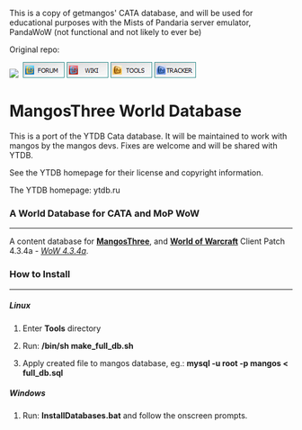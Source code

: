 This is a copy of getmangos' CATA database, and will be used for educational purposes with the Mists of Pandaria server emulator, PandaWoW (not functional and not likely to ever be)

Original repo:

[![](https://www.getmangos.eu/images/primus/blue/misc/logo.png)](http://www.getmangos.eu)&nbsp;
[![](/icons/FORUM.gif)](https://www.getmangos.eu/forum.php)
[![](/icons/WIKI.gif)](http://github.com/mangoswiki/wiki/wiki)
[![](/icons/TOOLS.gif)](http://github.com/mangostools)
[![](/icons/TRACKER.gif)](https://www.getmangos.eu/project.php)

MangosThree World Database
===
This is a port of the YTDB Cata database.  It will be maintained to work with mangos by the mangos devs.  Fixes are welcome and will be shared with YTDB.

See the YTDB homepage for their license and copyright information.

The YTDB homepage: ytdb.ru


### A World Database for CATA and MoP WoW
----
A content database for [**MangosThree**][10], and [**World of Warcraft**][50] Client Patch
4.3.4a - [_WoW 4.3.4a_][51].

### How to Install
---------------
##### Linux

1. Enter **Tools** directory

2. Run: **/bin/sh make_full_db.sh**

3. Apply created file to mangos database, eg.: **mysql -u root -p mangos < full_db.sql**

##### Windows

1. Run: **InstallDatabases.bat** and follow the onscreen prompts.


[10]: https://github.com/mangosthree/server "mangosThree"

[50]: http://blizzard.com/games/wow/ "World of Warcraft"
[51]: http://www.wowpedia.org/Patch_4.3.4a "WoW 4.3.4a"
